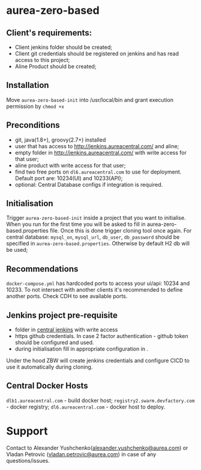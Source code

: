 # aurea-zero-based

## Client's requirements:
* Client jenkins folder should be created;
* Client git credentials should be registered on jenkins and has read access to this project; 
* Aline Product should be created;

## Installation
Move `aurea-zero-based-init` into /usr/local/bin and grant execution permission by `chmod +x`

## Preconditions
* git, java(1.8+), groovy(2.7+) installed
* user that has access to http://jenkins.aureacentral.com/ and aline;
* empty folder in http://jenkins.aureacentral.com/ with write access for that user;
* aline product with write access for that user;
* find two free ports on `dl6.aureacentral.com` to use for deployment. Default port are: 10234(UI) and 10233(API);
* optional: Central Database configs if integration is required. 

## Initialisation
Trigger `aurea-zero-based-init` inside a project that you want to initialise.
When you run for the first time you will be asked to fill in aurea-zero-based.properties file.
Once this is done trigger cloning tool once again. For central database: `mysql_on`, `mysql_url`, `db_user`, 
`db_password` should be specified in `aurea-zero-based.properties`. 
Otherwise by default H2 db will be used;

## Recommendations
`docker-compose.yml` has hardcoded ports to access your ui/api: 10234 and 10233.
To not intersect with another clients it's recommended to define another ports.
Check CDH to see available ports.
     
## Jenkins project pre-requisite
* folder in [central jenkins](http://jenkins.aureacentral.com/) with write access
* https github credentials. In case 2 factor authentication - github token should be configured and used.
* during initialisation fill in appropriate configuration in .

Under the hood ZBW will create jenkins credentials and configure CICD to use it automatically during cloning.

## Central Docker Hosts
`dlb1.aureacentral.com` - build docker host;
`registry2.swarm.devfactory.com` - docker registry;
`dl6.aureacentral.com` - docker host to deploy. 

# Support
Contact to Alexander Yushchenko(alexander.yushchenko@aurea.com) 
or Vladan Petrovic (vladan.petrovic@aurea.com) in case of any questions/issues.
